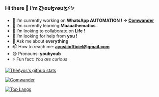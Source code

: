### Hi there 👋 I'm ζ͜͡ʏøʊɮʏøʊɮ⚡✨

- 🔭 I’m currently working on **WhatsApp AUTOMATION ! -> [Comwander](https://github.com/TheAyos/Comwander)**
- 🌱 I’m currently learning **Maaaathematics**
- 👯 I’m looking to collaborate on **Life !**
- 🤔 I’m looking for help from **you !**
- 💬 Ask me about **everything**
- 📫 How to reach me: **ayosiiiofficiel@gmail.com**
- 😄 Pronouns: **youbyoub**
- ⚡ Fun fact: _You are curious_

[![TheAyos's github stats](https://github-readme-stats.vercel.app/api?username=theayos&count_private=true&show_icons=true)](https://github.com/TheAyos)

<!--[![ReadMe Card](https://github-readme-stats.vercel.app/api/pin/?username=theayos&repo=Tritium-WA)](https://github.com/TheAyos/Tritium-WA)-->

[![Comwander](https://github-readme-stats.vercel.app/api/pin/?username=theayos&repo=Comwander)](https://github.com/TheAyos/Comwander)

[![Top Langs](https://github-readme-stats.vercel.app/api/top-langs/?username=theayos&layout=compact&langs_count=5)](https://github.com/TheAyos)
